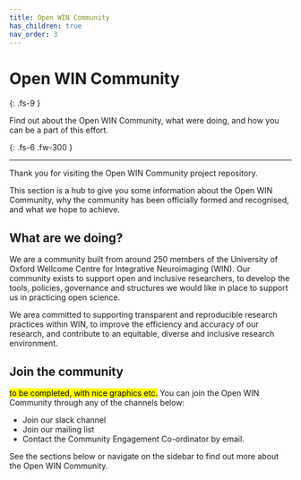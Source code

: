 ```yaml
---
title: Open WIN Community
has_children: true
nav_order: 3
---
```


# Open WIN Community
{: .fs-9 }

Find out about the Open WIN Community, what were doing, and how you can be a part of this effort.

{: .fs-6 .fw-300 }

---


Thank you for visiting the Open WIN Community project repository.

This section is a hub to give you some information about the Open WIN Community, why the community has been officially formed and recognised, and what we hope to achieve.

## What are we doing?

We are a community built from around 250 members of the University of Oxford Wellcome Centre for Integrative Neuroimaging (WIN). Our community exists to support open and inclusive researchers, to develop the tools, policies, governance and structures we would like in place to support us in practicing open science.

We area committed to supporting transparent and reproducible research practices within WIN, to improve the efficiency and accuracy of our research, and contribute to an equitable, diverse and inclusive research environment.

## Join the community

<mark>to be completed, with nice graphics etc.</mark>
You can join the Open WIN Community through any of the channels below:

- Join our slack channel
- Join our mailing list
- Contact the Community Engagement Co-ordinator by email.

See the sections below or navigate on the sidebar to find out more about the Open WIN Community.
